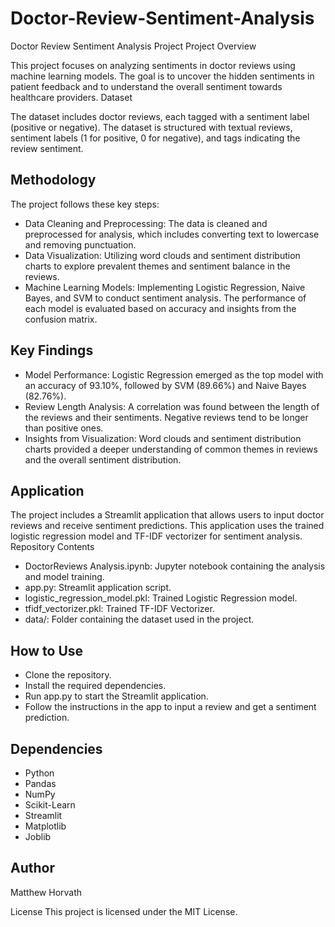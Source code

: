 # Doctor-Review-Sentiment-Analysis

Doctor Review Sentiment Analysis Project
Project Overview

This project focuses on analyzing sentiments in doctor reviews using machine learning models. The goal is to uncover the hidden sentiments in patient feedback and to understand the overall sentiment towards healthcare providers.
Dataset

The dataset includes doctor reviews, each tagged with a sentiment label (positive or negative). The dataset is structured with textual reviews, sentiment labels (1 for positive, 0 for negative), and tags indicating the review sentiment.

## Methodology
The project follows these key steps:

* Data Cleaning and Preprocessing: The data is cleaned and preprocessed for analysis, which includes converting text to lowercase and removing punctuation.
* Data Visualization: Utilizing word clouds and sentiment distribution charts to explore prevalent themes and sentiment balance in the reviews.
* Machine Learning Models: Implementing Logistic Regression, Naive Bayes, and SVM to conduct sentiment analysis. The performance of each model is evaluated based on accuracy and insights from the confusion matrix.

## Key Findings
* Model Performance: Logistic Regression emerged as the top model with an accuracy of 93.10%, followed by SVM (89.66%) and Naive Bayes (82.76%).
* Review Length Analysis: A correlation was found between the length of the reviews and their sentiments. Negative reviews tend to be longer than positive ones.
* Insights from Visualization: Word clouds and sentiment distribution charts provided a deeper understanding of common themes in reviews and the overall sentiment distribution.

## Application
The project includes a Streamlit application that allows users to input doctor reviews and receive sentiment predictions. This application uses the trained logistic regression model and TF-IDF vectorizer for sentiment analysis.
Repository Contents

* DoctorReviews Analysis.ipynb: Jupyter notebook containing the analysis and model training.
* app.py: Streamlit application script.
* logistic_regression_model.pkl: Trained Logistic Regression model.
* tfidf_vectorizer.pkl: Trained TF-IDF Vectorizer.
* data/: Folder containing the dataset used in the project.

## How to Use
* Clone the repository.
* Install the required dependencies.
* Run app.py to start the Streamlit application.
* Follow the instructions in the app to input a review and get a sentiment prediction.

## Dependencies
* Python
* Pandas
* NumPy
* Scikit-Learn
* Streamlit
* Matplotlib
* Joblib

## Author
Matthew Horvath

License
This project is licensed under the MIT License.

